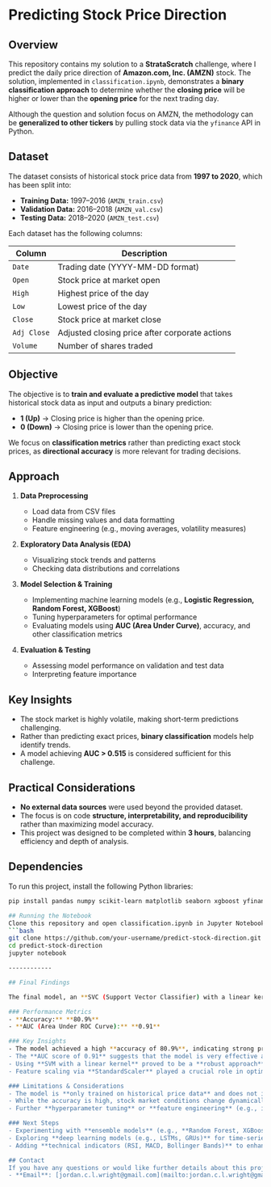 # Predicting Stock Price Direction  

## Overview  
This repository contains my solution to a **StrataScratch** challenge, where I predict the daily price direction of **Amazon.com, Inc. (AMZN)** stock. The solution, implemented in `classification.ipynb`, demonstrates a **binary classification approach** to determine whether the **closing price** will be higher or lower than the **opening price** for the next trading day.  

Although the question and solution focus on AMZN, the methodology can be **generalized to other tickers** by pulling stock data via the `yfinance` API in Python.  

## Dataset  
The dataset consists of historical stock price data from **1997 to 2020**, which has been split into:  
- **Training Data:** 1997–2016 (`AMZN_train.csv`)  
- **Validation Data:** 2016–2018 (`AMZN_val.csv`)  
- **Testing Data:** 2018–2020 (`AMZN_test.csv`)  

Each dataset has the following columns:  

| Column    | Description                                      |
|-----------|--------------------------------------------------|
| `Date`    | Trading date (YYYY-MM-DD format)               |
| `Open`    | Stock price at market open                     |
| `High`    | Highest price of the day                       |
| `Low`     | Lowest price of the day                        |
| `Close`   | Stock price at market close                    |
| `Adj Close` | Adjusted closing price after corporate actions |
| `Volume`  | Number of shares traded                        |

## Objective  
The objective is to **train and evaluate a predictive model** that takes historical stock data as input and outputs a binary prediction:  
- **1 (Up)** → Closing price is higher than the opening price.  
- **0 (Down)** → Closing price is lower than the opening price.  

We focus on **classification metrics** rather than predicting exact stock prices, as **directional accuracy** is more relevant for trading decisions.  

## Approach  
1. **Data Preprocessing**  
   - Load data from CSV files  
   - Handle missing values and data formatting  
   - Feature engineering (e.g., moving averages, volatility measures)  

2. **Exploratory Data Analysis (EDA)**  
   - Visualizing stock trends and patterns  
   - Checking data distributions and correlations  

3. **Model Selection & Training**  
   - Implementing machine learning models (e.g., **Logistic Regression, Random Forest, XGBoost**)  
   - Tuning hyperparameters for optimal performance  
   - Evaluating models using **AUC (Area Under Curve)**, accuracy, and other classification metrics  

4. **Evaluation & Testing**  
   - Assessing model performance on validation and test data  
   - Interpreting feature importance  

## Key Insights  
- The stock market is highly volatile, making short-term predictions challenging.  
- Rather than predicting exact prices, **binary classification** models help identify trends.  
- A model achieving **AUC > 0.515** is considered sufficient for this challenge.  

## Practical Considerations  
- **No external data sources** were used beyond the provided dataset.  
- The focus is on code **structure, interpretability, and reproducibility** rather than maximizing model accuracy.  
- This project was designed to be completed within **3 hours**, balancing efficiency and depth of analysis.

## Dependencies  
To run this project, install the following Python libraries:  
```bash
pip install pandas numpy scikit-learn matplotlib seaborn xgboost yfinance

## Running the Notebook 
Clone this repository and open classification.ipynb in Jupyter Notebook:
```bash
git clone https://github.com/your-username/predict-stock-direction.git
cd predict-stock-direction
jupyter notebook

------------

## Final Findings  

The final model, an **SVC (Support Vector Classifier) with a linear kernel (C=100)**, was trained using a **StandardScaler** preprocessing step to normalize the feature data. The model was trained on the **combined train-test dataset** and evaluated on the **validation set**.  

### Performance Metrics  
- **Accuracy:** **80.9%**  
- **AUC (Area Under ROC Curve):** **0.91**  

### Key Insights  
- The model achieved a high **accuracy of 80.9%**, indicating strong predictive performance in classifying whether the **next day's closing price will be higher or lower than the opening price**.  
- The **AUC score of 0.91** suggests that the model is very effective at distinguishing between upward and downward price movements.  
- Using **SVM with a linear kernel** proved to be a **robust approach** for this classification problem, capturing relevant patterns in stock price data.  
- Feature scaling via **StandardScaler** played a crucial role in optimizing model performance.  

### Limitations & Considerations  
- The model is **only trained on historical price data** and does not incorporate external factors such as news sentiment, macroeconomic indicators, or fundamental data.  
- While the accuracy is high, stock market conditions change dynamically, meaning model performance may vary in real-world trading scenarios.  
- Further **hyperparameter tuning** or **feature engineering** (e.g., incorporating technical indicators) could improve model robustness and generalization.  

### Next Steps  
- Experimenting with **ensemble models** (e.g., **Random Forest, XGBoost**) to compare performance.  
- Exploring **deep learning models (e.g., LSTMs, GRUs)** for time-series forecasting.  
- Adding **technical indicators (RSI, MACD, Bollinger Bands)** to enhance feature set.  

## Contact
If you have any questions or would like further details about this project or my experience, feel free to reach out:
- **Email**: [jordan.c.l.wright@gmail.com](mailto:jordan.c.l.wright@gmail.com)


